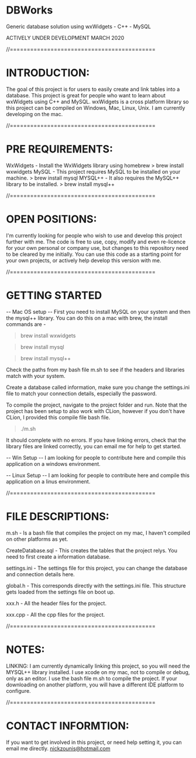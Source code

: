 # DBWorks
Generic database solution using wxWidgets - C++ - MySQL

ACTIVELY UNDER DEVELOPMENT MARCH 2020


//===========================================

# INTRODUCTION:

The goal of this project is for users to easily create and link tables into a database. This project is great for people who want to learn about wxWidgets using C++ and MySQL. wxWidgets is a cross platform library so this project can be compiled on Windows, Mac, Linux, Unix. I am currently developing on the mac.


//===========================================

# PRE REQUIREMENTS:

WxWidgets - Install the WxWidgets library using homebrew > brew install wxwidgets
MySQL - This project requires MySQL to be installed on your machine. > brew install mysql
MYSQL++ - It also requires the MySQL++ library to be installed. > brew install mysql++


//===========================================

# OPEN POSITIONS:

I'm currently looking for people who wish to use and develop this project further with me. The code is free to use, copy, modify and even re-licence for your own personal or company use, but changes to this repository need to be cleared by me initially. You can use this code as a starting point for your own projects, or actively help develop this version with me. 



//===========================================

# GETTING STARTED

-- Mac OS setup --
First you need to install MySQL on your system and then the mysql++ library.
You can do this on a mac with brew, the install commands are -

>brew install wxwidgets

>brew install mysql

>brew install mysql++

Check the paths from my bash file m.sh to see if the headers and libraries match with your system. 

Create a database called information, make sure you change the settings.ini file to match your connection details, especially the password.

To compile the project, navigate to the project folder and run. Note that the project has been setup to also work with CLion, however if you don't have CLion, I provided this compile file bash file.

>./m.sh

It should complete with no errors. If you have linking errors, check that the library files are linked correctly, you can email me for help to get started. 

-- Win Setup --
I am looking for people to contribute here and compile this application on a windows environment.

-- Linux Setup --
I am looking for people to contribute here and compile this application on a linus environment.



//===========================================

# FILE DESCRIPTIONS:

m.sh - Is a bash file that compiles the project on my mac, I haven't compiled on other platforms as yet.

CreateDatabase.sql - This creates the tables that the project relys. You need to first create a information database.

settings.ini - The settings file for this project, you can change the database and connection details here.

global.h - This corresponds directly with the settings.ini file. This structure gets loaded from the settings file on boot up.

xxx.h - All the header files for the project.

xxx.cpp - All the cpp files for the project.


//===========================================

# NOTES:

LINKING: I am currently dynamically linking this project, so you will need the MYSQL++ library installed.
I use xcode on my mac, not to compile or debug, only as an editor. I use the bash file m.sh to compile the project.
If your downloading on another platform, you will have a different IDE platform to configure.



//===========================================

# CONTACT INFORMTION:
If you want to get involved in this project, or need help setting it, you can email me directly.
nickzounis@hotmail.com


